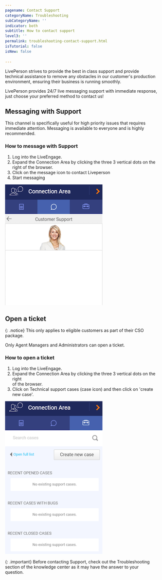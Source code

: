 ```yaml
---
pagename: Contact Support
categoryName: Troubleshooting
subCategoryName: ''
indicator: both
subtitle: How to contact support
level3: ''
permalink: troubleshooting-contact-support.html
isTutorial: false
isNew: false

---
```

LivePerson strives to provide the best in class support and provide technical assistance to remove any obstacles in our customer's production environment, ensuring their business is running smoothly.

LivePerson provides 24/7 live messaging support with immediate response, just choose your preferred method to contact us!

## Messaging with Support

This channel is specifically useful for high priority issues that requires immediate attention. Messaging is available to everyone and is highly recommended.

### How to message with Support

1. Log into the LiveEngage.
2. Expand the Connection Area by clicking the three 3 vertical dots on the right of the browser.
3. Click on the message icon to contact Liveperson
4. Start messaging

![](img/Contact_support1.png)

## Open a ticket

{: .notice}
This only applies to eligible customers as part of their CSO package.

Only Agent Managers and Administrators can open a ticket. 

### How to open a ticket

1. Log into the LiveEngage.
2. Expand the Connection Area by clicking the three 3 vertical dots on the right   
   of the browser.
3. Click on Technical support cases (case icon) and then click on 'create new case'.

![](img/Contact_support2.png)

{: .important}
Before contacting Support, check out the Troubleshooting section of the knowledge center as it may have the answer to your question.
